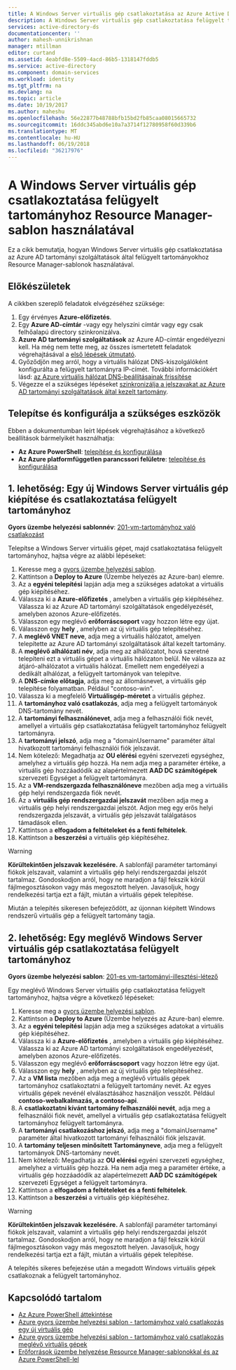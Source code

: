```yaml
---
title: A Windows Server virtuális gép csatlakoztatása az Azure Active Directory tartományi szolgáltatások |} Microsoft Docs
description: A Windows Server virtuális gép csatlakoztatása felügyelt tartományhoz Azure Resource Manager-sablonok használatával.
services: active-directory-ds
documentationcenter: ''
author: mahesh-unnikrishnan
manager: mtillman
editor: curtand
ms.assetid: 4eabfd8e-5509-4acd-86b5-1318147fddb5
ms.service: active-directory
ms.component: domain-services
ms.workload: identity
ms.tgt_pltfrm: na
ms.devlang: na
ms.topic: article
ms.date: 10/19/2017
ms.author: maheshu
ms.openlocfilehash: 56e22877b48788bfb15bd2fb85caa08015665732
ms.sourcegitcommit: 16ddc345abd6e10a7a3714f12780958f60d339b6
ms.translationtype: MT
ms.contentlocale: hu-HU
ms.lasthandoff: 06/19/2018
ms.locfileid: "36217976"
---
```

# <a name="join-a-windows-server-virtual-machine-to-a-managed-domain-using-a-resource-manager-template"></a>A Windows Server virtuális gép csatlakoztatása felügyelt tartományhoz Resource Manager-sablon használatával
Ez a cikk bemutatja, hogyan Windows Server virtuális gép csatlakoztatása az Azure AD tartományi szolgáltatások által felügyelt tartományokhoz Resource Manager-sablonok használatával.

## <a name="before-you-begin"></a>Előkészületek
A cikkben szereplő feladatok elvégzéséhez szüksége:
1. Egy érvényes **Azure-előfizetés**.
2. Egy **Azure AD-címtár** -vagy egy helyszíni címtár vagy egy csak felhőalapú directory szinkronizálva.
3. **Azure AD tartományi szolgáltatások** az Azure AD-címtár engedélyezni kell. Ha még nem tette meg, az összes ismertetett feladatok végrehajtásával a [első lépések útmutató](active-directory-ds-getting-started.md).
4. Győződjön meg arról, hogy a virtuális hálózat DNS-kiszolgálóként konfigurálta a felügyelt tartományra IP-címét. További információkért lásd: [az Azure virtuális hálózat DNS-beállításainak frissítése](active-directory-ds-getting-started-dns.md)
5. Végezze el a szükséges lépéseket [szinkronizálja a jelszavakat az Azure AD tartományi szolgáltatások által kezelt tartomány](active-directory-ds-getting-started-password-sync.md).


## <a name="install-and-configure-required-tools"></a>Telepítse és konfigurálja a szükséges eszközök
Ebben a dokumentumban leírt lépések végrehajtásához a következő beállítások bármelyikét használhatja:
* **Az Azure PowerShell**: [telepítése és konfigurálása](https://azure.microsoft.com/documentation/articles/powershell-install-configure/)
* **Az Azure platformfüggetlen parancssori felületre**: [telepítése és konfigurálása](https://azure.microsoft.com/documentation/articles/xplat-cli-install/)


## <a name="option-1-provision-a-new-windows-server-vm-and-join-it-to-a-managed-domain"></a>1. lehetőség: Egy új Windows Server virtuális gép kiépítése és csatlakoztatása felügyelt tartományhoz
**Gyors üzembe helyezési sablonnév**: [201-vm-tartományhoz való csatlakozást](https://azure.microsoft.com/resources/templates/201-vm-domain-join/)

Telepítse a Windows Server virtuális gépet, majd csatlakoztatása felügyelt tartományhoz, hajtsa végre az alábbi lépéseket:
1. Keresse meg a [gyors üzembe helyezési sablon](https://azure.microsoft.com/resources/templates/201-vm-domain-join/).
2. Kattintson a **Deploy to Azure** (Üzembe helyezés az Azure-ban) elemre.
3. Az a **egyéni telepítési** lapján adja meg a szükséges adatokat a virtuális gép kiépítéséhez.
4. Válassza ki a **Azure-előfizetés** , amelyben a virtuális gép kiépítéséhez. Válassza ki az Azure AD tartományi szolgáltatások engedélyezését, amelyben azonos Azure-előfizetés.
5. Válasszon egy meglévő **erőforráscsoport** vagy hozzon létre egy újat.
6. Válasszon egy **hely** , amelyben az új virtuális gép telepítéséhez.
7. A **meglévő VNET neve**, adja meg a virtuális hálózatot, amelyen telepítette az Azure AD tartományi szolgáltatások által kezelt tartomány.
8. A **meglévő alhálózati név**, adja meg az alhálózatot, hová szeretné telepíteni ezt a virtuális gépet a virtuális hálózaton belül. Ne válassza az átjáró-alhálózatot a virtuális hálózat. Emellett nem engedélyezi a dedikált alhálózat, a felügyelt tartományok van telepítve.
9. A **DNS-címke előtagja**, adja meg az állomásnevet, a virtuális gép telepítése folyamatban. Például "contoso-win".
10. Válassza ki a megfelelő **Virtuálisgép-méretet** a virtuális géphez.
11. A **tartományhoz való csatlakozás**, adja meg a felügyelt tartományok DNS-tartomány nevét.
12. A **tartományi felhasználónevet**, adja meg a felhasználói fiók nevét, amellyel a virtuális gép csatlakoztatása felügyelt tartományhoz felügyelt tartományra.
13. A **tartományi jelszó**, adja meg a "domainUsername" paraméter által hivatkozott tartományi felhasználói fiók jelszavát.
14. Nem kötelező: Megadhatja az **OU elérési** egyéni szervezeti egységhez, amelyhez a virtuális gép hozzá. Ha nem adja meg a paraméter értéke, a virtuális gép hozzáadódik az alapértelmezett **AAD DC számítógépek** szervezeti Egységet a felügyelt tartományra.
15. Az a **VM-rendszergazda felhasználóneve** mezőben adja meg a virtuális gép helyi rendszergazda fiók nevét.
16. Az a **virtuális gép rendszergazdai jelszavát** mezőben adja meg a virtuális gép helyi rendszergazdai jelszót. Adjon meg egy erős helyi rendszergazda jelszavát, a virtuális gép jelszavát találgatásos támadások ellen.
17. Kattintson a **elfogadom a feltételeket és a fenti feltételek**.
18. Kattintson a **beszerzési** a virtuális gép kiépítéséhez.

> [!WARNING]
> **Körültekintően jelszavak kezelésére.**
> A sablonfájl paraméter tartományi fiókok jelszavait, valamint a virtuális gép helyi rendszergazdai jelszót tartalmaz. Gondoskodjon arról, hogy ne maradjon a fájl fekszik körül fájlmegosztásokon vagy más megosztott helyen. Javasoljuk, hogy rendelkezési tartja ezt a fájlt, miután a virtuális gépek telepítése.
>

Miután a telepítés sikeresen befejeződött, az újonnan kiépített Windows rendszerű virtuális gép a felügyelt tartomány tagja.


## <a name="option-2-join-an-existing-windows-server-vm-to-a-managed-domain"></a>2. lehetőség: Egy meglévő Windows Server virtuális gép csatlakoztatása felügyelt tartományhoz
**Gyors üzembe helyezési sablon**: [201-es vm-tartományi-illesztési-létező](https://azure.microsoft.com/resources/templates/201-vm-domain-join-existing/)

Egy meglévő Windows Server virtuális gép csatlakoztatása felügyelt tartományhoz, hajtsa végre a következő lépéseket:
1. Keresse meg a [gyors üzembe helyezési sablon](https://azure.microsoft.com/resources/templates/201-vm-domain-join-existing/).
2. Kattintson a **Deploy to Azure** (Üzembe helyezés az Azure-ban) elemre.
3. Az a **egyéni telepítési** lapján adja meg a szükséges adatokat a virtuális gép kiépítéséhez.
4. Válassza ki a **Azure-előfizetés** , amelyben a virtuális gép kiépítéséhez. Válassza ki az Azure AD tartományi szolgáltatások engedélyezését, amelyben azonos Azure-előfizetés.
5. Válasszon egy meglévő **erőforráscsoport** vagy hozzon létre egy újat.
6. Válasszon egy **hely** , amelyben az új virtuális gép telepítéséhez.
7. Az a **VM lista** mezőben adja meg a meglévő virtuális gépek tartományhoz csatlakoztatni a felügyelt tartomány nevét. Az egyes virtuális gépek nevénél elválasztásához használjon vesszőt. Például **contoso-webalkalmazás, a contoso-api**.
8. A **csatlakoztatni kívánt tartomány felhasználói nevét**, adja meg a felhasználói fiók nevét, amellyel a virtuális gép csatlakoztatása felügyelt tartományhoz felügyelt tartományra.
9. A **tartományi csatlakozáshoz jelszó**, adja meg a "domainUsername" paraméter által hivatkozott tartományi felhasználói fiók jelszavát.
10. A **tartomány teljesen minősített Tartományneve**, adja meg a felügyelt tartományok DNS-tartomány nevét.
11. Nem kötelező: Megadhatja az **OU elérési** egyéni szervezeti egységhez, amelyhez a virtuális gép hozzá. Ha nem adja meg a paraméter értéke, a virtuális gép hozzáadódik az alapértelmezett **AAD DC számítógépek** szervezeti Egységet a felügyelt tartományra.
12. Kattintson a **elfogadom a feltételeket és a fenti feltételek**.
13. Kattintson a **beszerzési** a virtuális gép kiépítéséhez.

> [!WARNING]
> **Körültekintően jelszavak kezelésére.**
> A sablonfájl paraméter tartományi fiókok jelszavait, valamint a virtuális gép helyi rendszergazdai jelszót tartalmaz. Gondoskodjon arról, hogy ne maradjon a fájl fekszik körül fájlmegosztásokon vagy más megosztott helyen. Javasoljuk, hogy rendelkezési tartja ezt a fájlt, miután a virtuális gépek telepítése.
>

A telepítés sikeres befejezése után a megadott Windows virtuális gépek csatlakoznak a felügyelt tartományhoz.


## <a name="related-content"></a>Kapcsolódó tartalom
* [Az Azure PowerShell áttekintése](https://docs.microsoft.com/powershell/azure/overview?view=azurermps-4.4.0)
* [Azure gyors üzembe helyezési sablon - tartományhoz való csatlakozás egy új virtuális gép](https://azure.microsoft.com/resources/templates/201-vm-domain-join/)
* [Azure gyors üzembe helyezési sablon - tartományhoz való csatlakozás meglévő virtuális gépek](https://azure.microsoft.com/resources/templates/201-vm-domain-join-existing/)
* [Erőforrások üzembe helyezése Resource Manager-sablonokkal és az Azure PowerShell-lel](../azure-resource-manager/resource-group-template-deploy.md)
